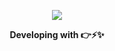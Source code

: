 <p align="center">
<img src="https://github.com/Mythoid/.github/assets/39559733/177c85cc-8c91-4329-ac47-fef205768bd5">
</p>

<p align="center">
<b>Developing with 👉⚡️✨</b>
</p>
